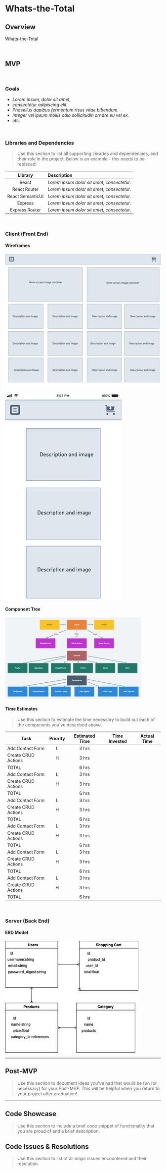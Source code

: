 # Whats-the-Total

## Overview

Whats-the-Total

<br>

## MVP

<br>

### Goals

- _Lorem ipsum, dolor sit amet,_
- _consectetur adipiscing elit._
- _Phasellus dapibus fermentum risus vitae bibendum._
- _Integer vel ipsum mollis odio sollicitudin ornare eu vel ex._
- _etc._

<br>

### Libraries and Dependencies

> Use this section to list all supporting libraries and dependencies, and their role in the project. Below is an example - this needs to be replaced!

|     Library      | Description                                |
| :--------------: | :----------------------------------------- |
|      React       | _Lorem ipsum dolor sit amet, consectetur._ |
|   React Router   | _Lorem ipsum dolor sit amet, consectetur._ |
| React SemanticUI | _Lorem ipsum dolor sit amet, consectetur._ |
|     Express      | _Lorem ipsum dolor sit amet, consectetur._ |
|  Express Router  | _Lorem ipsum dolor sit amet, consectetur._ |

<br>

### Client (Front End)

#### Wireframes

![Desktop wire frame](./images/Desktop.png)

![Mobile wire frame](./images/Mobile.png)

#### Component Tree

![Component Heirarchy](images/Component-Heirarchy.png)

#### Time Estimates

> Use this section to estimate the time necessary to build out each of the components you've described above.

| Task                | Priority | Estimated Time | Time Invested | Actual Time |
| ------------------- | :------: | :------------: | :-----------: | :---------: |
| Add Contact Form    |    L     |     3 hrs      |               |             |
| Create CRUD Actions |    H     |     3 hrs      |               |             |
| TOTAL               |          |     6 hrs      |               |             |
| Add Contact Form    |    L     |     3 hrs      |               |             |
| Create CRUD Actions |    H     |     3 hrs      |               |             |
| TOTAL               |          |     6 hrs      |               |             |
| Add Contact Form    |    L     |     3 hrs      |               |             |
| Create CRUD Actions |    H     |     3 hrs      |               |             |
| TOTAL               |          |     6 hrs      |               |             |
| Add Contact Form    |    L     |     3 hrs      |               |             |
| Create CRUD Actions |    H     |     3 hrs      |               |             |
| TOTAL               |          |     6 hrs      |               |             |
| Add Contact Form    |    L     |     3 hrs      |               |             |
| Create CRUD Actions |    H     |     3 hrs      |               |             |
| TOTAL               |          |     6 hrs      |               |             |
| Add Contact Form    |    L     |     3 hrs      |               |             |
| Create CRUD Actions |    H     |     3 hrs      |               |             |
| TOTAL               |          |     6 hrs      |               |             |

<br>

### Server (Back End)

#### ERD Model

![ERD Model](./images/ERD.jpg)

---

## Post-MVP

> Use this section to document ideas you've had that would be fun (or necessary) for your Post-MVP. This will be helpful when you return to your project after graduation!

---

## Code Showcase

> Use this section to include a brief code snippet of functionality that you are proud of and a brief description.

## Code Issues & Resolutions

> Use this section to list of all major issues encountered and their resolution.
